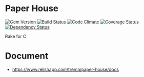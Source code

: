 Paper House
===========

[![Gem Version](https://badge.fury.io/rb/paper-house.png)](http://badge.fury.io/rb/paper-house)
[![Build Status](https://travis-ci.org/trema/paper-house.png?branch=master)](https://travis-ci.org/trema/paper-house)
[![Code Climate](https://codeclimate.com/github/trema/paper-house.png)](https://codeclimate.com/github/trema/paper-house)
[![Coverage Status](https://coveralls.io/repos/trema/paper-house/badge.png?branch=master)](https://coveralls.io/r/trema/paper-house)
[![Dependency Status](https://gemnasium.com/trema/paper-house.png)](https://gemnasium.com/trema/paper-house)

Rake for C

Document
========

 * https://www.relishapp.com/trema/paper-house/docs
